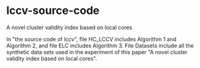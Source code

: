 # lccv-source-code
A novel cluster validity index based on local cores

In "the source code of lccv", file HC_LCCV includes Algorithm 1 and Algorithm 2, and file ELC includes Algorithm 3. File Datasets include all the synthetic data sets used in the experiment of this paper "A novel cluster validity index based on local cores".
